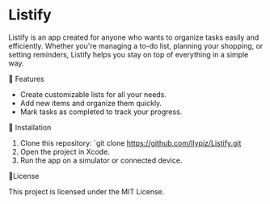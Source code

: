 


# Listify
Listify is an app created for anyone who wants to organize tasks easily and efficiently. Whether you're managing a to-do list, planning your shopping, or setting reminders, Listify helps you stay on top of everything in a simple way.

🚀 Features
* Create customizable lists for all your needs.
* Add new items and organize them quickly.
* Mark tasks as completed to track your progress.

🔨 Installation
1. Clone this repository: `git clone <https://github.com/Ilypiz/Listify.git>
2. Open the project in Xcode.
3. Run the app on a simulator or connected device.

📑License

This project is licensed under the MIT License. 
